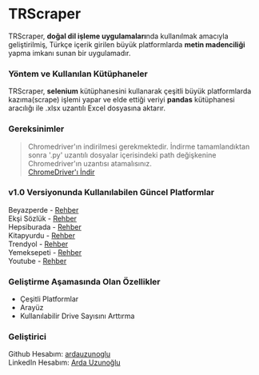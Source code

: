 # TRScraper

  TRScraper, **doğal dil işleme uygulamaları**nda kullanılmak amacıyla geliştirilmiş, Türkçe içerik girilen büyük platformlarda **metin madenciliği** yapma imkanı sunan bir uygulamadır.
  
### Yöntem ve Kullanılan Kütüphaneler

  TRScraper, **selenium** kütüphanesini kullanarak çeşitli büyük platformlarda kazıma(scrape) işlemi yapar ve elde ettiği veriyi **pandas** kütüphanesi aracılığı ile .xlsx uzantılı Excel dosyasına aktarır.
  
### Gereksinimler

> Chromedriver'ın indirilmesi gerekmektedir. İndirme tamamlandıktan sonra '.py' uzantılı dosyalar içerisindeki path değişkenine Chromedriver'ın uzantısı atamalısınız. <br>
[ChromeDriver'ı İndir](https://chromedriver.storage.googleapis.com/index.html?path=84.0.4147.30/)

### v1.0 Versiyonunda Kullanılabilen Güncel Platformlar

Beyazperde - [Rehber](https://youtu.be/DjEZiUGOnAo) <br>
Ekşi Sözlük - [Rehber](https://youtu.be/4UbBPghlB_g) <br>
Hepsiburada - [Rehber](https://youtu.be/brK3WOe02J8) <br>
Kitapyurdu - [Rehber](https://youtu.be/GE3UVOD35is) <br>
Trendyol - [Rehber](https://youtu.be/pbbj2BadN7Y) <br>
Yemeksepeti - [Rehber](https://youtu.be/dDTxDzO2TTg) <br>
Youtube - [Rehber](https://youtu.be/NnSaqihGqq8) <br>

### Geliştirme Aşamasında Olan Özellikler

- Çeşitli Platformlar <br>
- Arayüz <br>
- Kullanılabilir Drive Sayısını Arttırma <br>

### Geliştirici

Github Hesabım: [ardauzunoglu](https://github.com/ardauzunoglu) <br>
LinkedIn Hesabım: [Arda Uzunoğlu](https://www.linkedin.com/in/arda-uzunoğlu/) <br>
